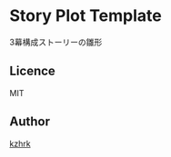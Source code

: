 Story Plot Template
====

3幕構成ストーリーの雛形

## Licence

MIT

## Author

[kzhrk](https://github.com/kzhrk)
